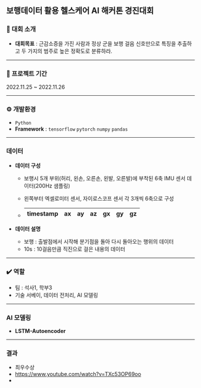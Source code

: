 ## 보행데이터 활용 헬스케어 AI 해커톤 경진대회
### 📌 대회 소개
- **대회목표** : 근감소증을 가진 사람과 정상 군을 보행 걸음 신호만으로 특징을 추출하고 두 가지의 범주로 높은 정확도로 분류하라.
<!--
<p align="center" width="200%">
    <img width="35%" src="https://github.com/ssh6lq/Healthcare-AI-Hackathon-Competition-Using-Pedestrian-Data/assets/154342847/fc3caab6-c23e-4e9d-9938-b75172ebcc35.png width="200" height="400""> 
</p>
-->

---

### 📆 프로젝트 기간
2022.11.25 ~ 2022.11.26

---

### ⚙️ 개발환경
- `Python`
- **Framework** : `tensorflow` `pytorch` `numpy` `pandas`
  
---

### 데이터
- **데이터 구성**
    - 보행시 5개 부위(허리, 왼손, 오른손, 왼발, 오른발)에 부착된 6축 IMU 센서 데이터(200Hz 샘플링)
    - 왼쪽부터 엑셀로미터 센서, 자이로스코프 센서 각 3개씩 6축으로 구성
 
    - | timestamp | ax | ay | az | gx | gy | gz |
      |-----------|----|----|----|----|----|----|

      
- **데이터 설명**
    - 보행 : 출발점에서 시작해 분기점을 돌아 다시 돌아오는 행위의 데이터
    - 10s : 10걸음만큼 직진으로 걸은 내용의 데이터

---

### ✔️ 역할
- 팀 : 석사1, 학부3
- 기술 서베이, 데이터 전처리, AI 모델링

---

### AI 모델링
- **LSTM-Autoencoder**

---

### 결과
- 최우수상
- https://www.youtube.com/watch?v=TXc53OP69oo
- 




